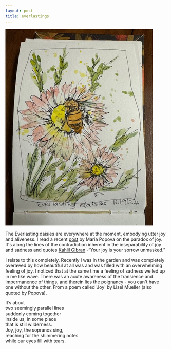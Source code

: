 ```yaml
---
layout: post
title: everlastings
---
```

![GitHub Image](/images/everlastingdaisies.jpg)

The Everlasting daisies are everywhere at the moment, embodying utter joy and aliveness.  I read a recent [post](https://www.themarginalian.org/2024/09/05/joy/) by Maria Popova on the paradox of joy.  It's along the lines of the contradiction inherent in the inseparability of joy and sadness and quotes [Kahlil Gibran](https://www.themarginalian.org/tag/kahlil-gibran/) -“Your joy is your sorrow unmasked.” 

I relate to this completely. Recently I was in the garden and was completely overawed by how beautiful at all was and was filled with an overwhelming feeling of joy.  I noticed that at the same time a feeling of sadness welled up in me like wave. There was an acute awareness of the transience and impermanence of things, and therein lies the poignancy - you can't have one without the other.  From a poem called 'Joy' by Lisel Mueller (also quoted by Popova). 

It’s about  
two seemingly parallel lines  
suddenly coming together  
inside us, in some place  
that is still wilderness.  
Joy, joy, the sopranos sing,  
reaching for the shimmering notes  
while our eyes fill with tears.

